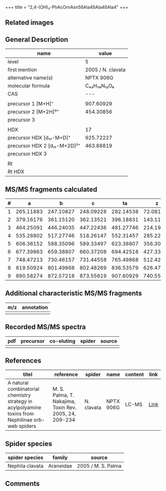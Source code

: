 +++
title = "2,4-(OH)₂-PhAcOrnAsn5ßAla4ßAla4ßAla4"
+++

## Related images

## General Description

| name                         | value             |
|------------------------------|-------------------|
| level                        | 5                 |
| first mention                | 2005 / N. clavata |
| alternative name(s)          | NPTX 906G         |
| molecular formula            | C₄₃H₇₈N₁₂O₉       |
| CAS                          | ---               |
|                              |                   |
| precursor 1 [M+H]⁺           | 907.60929         |
| precursor 2 [M+2H]²⁺         | 454.30856         |
| precursor 3                  |                   |
|                              |                   |
| HDX                          | 17                |
| precursor HDX   [d₁₇-M+D]⁺   | 925.72227         |
| precursor HDX 2 [d₁₇-M+2D]²⁺ | 463.86819         |
| precursor HDX 3              |                   |
|                              |                   |
| Rt                           |                   |
| Rt HDX                       |                   |

## MS/MS fragments calculated

| # | a         | b         | c         | ta        | z         | y         | tz        |
|---|-----------|-----------|-----------|-----------|-----------|-----------|-----------|
| 1 | 265.11883 | 247.10827 | 248.09228 | 282.14538 | 72.08132  | 55.05477  | 89.10787  |
| 2 | 379.16176 | 361.15120 | 362.13521 | 396.18831 | 143.11843 | 126.09188 | 160.14498 |
| 3 | 464.25091 | 446.24035 | 447.22436 | 481.27746 | 214.19193 | 197.16538 | 231.21848 |
| 4 | 535.28802 | 517.27746 | 518.26147 | 552.31457 | 285.22904 | 268.20249 | 302.25559 |
| 5 | 606.36152 | 588.35096 | 589.33497 | 623.38807 | 356.30254 | 339.27599 | 373.32909 |
| 6 | 677.39863 | 659.38807 | 660.37208 | 694.42518 | 427.33965 | 410.31310 | 444.36620 |
| 7 | 748.47213 | 730.46157 | 731.44558 | 765.49868 | 512.42880 | 495.40225 | 529.45535 |
| 8 | 819.50924 | 801.49868 | 802.48269 | 836.53579 | 626.47173 | 609.44518 | 643.49828 |
| 9 | 890.58274 | 872.57218 | 873.55619 | 907.60929 | 740.55104 | 723.52449 | 757.57759 |

## Additional characteristic MS/MS fragments

| m/z       | annotation |
|-----------|------------|
|           |            |

## Recorded MS/MS spectra

| pdf | precursor | co-eluting | spider    | source                              |
|-----|-----------|------------|-----------|-------------------------------------|
|     |           |            |           |                                     |

## References

| titel                                                                                              | reference                                              | spider     | name      | content | link                                                              |
|----------------------------------------------------------------------------------------------------|--------------------------------------------------------|------------|-----------|---------|-------------------------------------------------------------------|
| A natural combinatorial chemistry strategy in acylpolyamine toxins from Nephilinae orb-web spiders | M. S. Palma, T. Nakajima, Toxin Rev. 2005, 24, 209-234 | N. clavata | NPTX 906G | LC-MS   | [Link](https://www.tandfonline.com/doi/abs/10.1081/TXR-200057857) |

## Spider species

| spider species  | family    | source             |
|-----------------|-----------|--------------------|
| Nephila clavata | Araneidae | 2005 / M. S. Palma |

## Comments